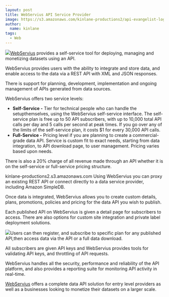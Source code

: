 ```yaml
---
layout: post
title: WebServius API Service Provider
image: https://s3.amazonaws.com/kinlane-productions2/api-evangelist-logos/api-evangelist-butterfly-vertical.png
author:
  name: kinlane
tags:
  - Web
---
```

[![](http://kinlane-productions2.s3.amazonaws.com/api-service-providers/webservius/webservius-logo.png)](http://www.webservius.com/ "WebServius")[WebServius](http://www.webservius.com/ "WebServius") provides a self-service tool for deploying, managing and monetizing datasets using an API.

WebServius provides users with the ability to integrate and store data, and enable access to the data via a REST API with XML and JSON responses.

There is support for planning, development, implementation and ongoing management of APIs generated from data sources.

WebServius offers two service levels:

*   **Self-Service -** Tier for technical people who can handle the setupthemselves, using the WebServius self-service interface. The self-service plan is free up to 50 API subscribers, with up to 10,000 total API calls per day and 5 calls per second at peak times. If you go over any of the limits of the self-service plan, it costs $1 for every 30,000 API calls.
*   **Full-Service -** Pricing level if you are planning to create a commercial-grade data API. Service is custom fit to exact needs, starting from data integration, to API download page, to user management. Pricing varies based upon needs.

There is also a 20% charge of all revenue made through an API whether it is on the self-service or full-service pricing structure.

kinlane-productions2.s3.amazonaws.com Using WebServius you can proxy an existing REST API or connect directly to a data service provider, including Amazon SimpleDB.

Once data is integrated, WebServius allows you to create custom details, plans, promotions, policies and pricing for the data API you wish to publish.

Each published API on WebServius is given a detail page for subscribers to access. There are also options for custom site integration and private label deployment solutions.

[![](http://kinlane-productions.s3.amazonaws.com/api-service-providers/webservius/piggybank-monetize-api.png)](http://www.webservius.com/ "WebServius")Users can then register, and subscribe to specific plan for any published API,then access data via the API or a full data download.

All subscribers are given API keys and WebServius provides tools for validating API keys, and throttling of API requests.

WebServius handles all the security, performance and reliability of the API platform, and also provides a reporting suite for monitoring API activity in real-time.

[WebServius](http://www.webservius.com/ "WebServius") offers a complete data API solution for entry level providers as well as a businesses looking to monetize their datasets on a larger scale.